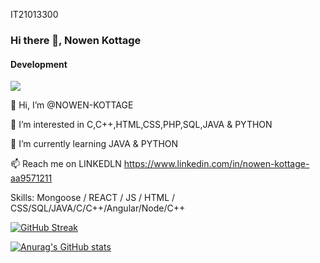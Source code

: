 IT21013300
### Hi there 👋, Nowen Kottage
#### Development

![](https://komarev.com/ghpvc/?username=KOTTAGENVH&style=for-the-badge-square)

👋 Hi, I’m @NOWEN-KOTTAGE

👀 I’m interested in C,C++,HTML,CSS,PHP,SQL,JAVA & PYTHON

🌱 I’m currently learning JAVA & PYTHON

📫 Reach me on LINKEDLN https://www.linkedin.com/in/nowen-kottage-aa9571211

Skills: Mongoose / REACT / JS / HTML / CSS/SQL/JAVA/C/C++/Angular/Node/C++

[![GitHub Streak](https://github-readme-streak-stats.herokuapp.com?user=KOTAGENVH&theme=dark&hide_border=true)](https://git.io/streak-stats)

[![Anurag's GitHub stats](https://github-readme-stats.vercel.app/api?username=KOTTAGENVH)](https://github.com/anuraghazra/github-readme-stats)
